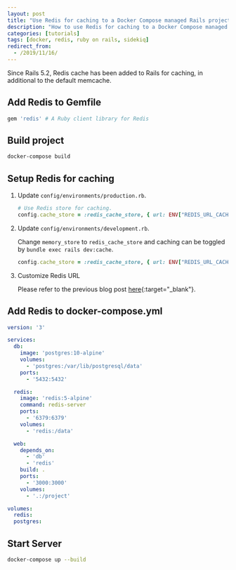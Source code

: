 ```yaml
---
layout: post
title: "Use Redis for caching to a Docker Compose managed Rails project"
description: "How to use Redis for caching to a Docker Compose managed Rails project."
categories: [tutorials]
tags: [docker, redis, ruby on rails, sidekiq]
redirect_from:
  - /2019/11/16/
---
```

Since Rails 5.2, Redis cache has been added to Rails for caching,
in additional to the default memcache.

## Add Redis to Gemfile

```ruby
gem 'redis' # A Ruby client library for Redis
```

## Build project

```bash
docker-compose build
```

## Setup Redis for caching

1. Update `config/environments/production.rb`.

   ```ruby
   # Use Redis store for caching.
   config.cache_store = :redis_cache_store, { url: ENV["REDIS_URL_CACHING"] ||= "redis://redis:6379/0" }
   ```

2. Update `config/environments/development.rb`.

   Change `memory_store` to `redis_cache_store` and caching can be toggled by `bundle exec rails dev:cache`.

   ```ruby
   config.cache_store = :redis_cache_store, { url: ENV["REDIS_URL_CACHING"] ||= "redis://redis:6379/0" }
   ```

3. Customize Redis URL

   Please refer to the previous blog post [here](/2019/11/12/load-environment-variables-with-docker-compose/){:target="_blank"}.

## Add Redis to docker-compose.yml

```yaml
version: '3'

services:
  db:
    image: 'postgres:10-alpine'
    volumes:
      - 'postgres:/var/lib/postgresql/data'
    ports:
      - '5432:5432'

  redis:
    image: 'redis:5-alpine'
    command: redis-server
    ports:
      - '6379:6379'
    volumes:
      - 'redis:/data'

  web:
    depends_on:
      - 'db'
      - 'redis'
    build: .
    ports:
      - '3000:3000'
    volumes:
      - '.:/project'

volumes:
  redis:
  postgres:
```

## Start Server

```bash
docker-compose up --build
```
